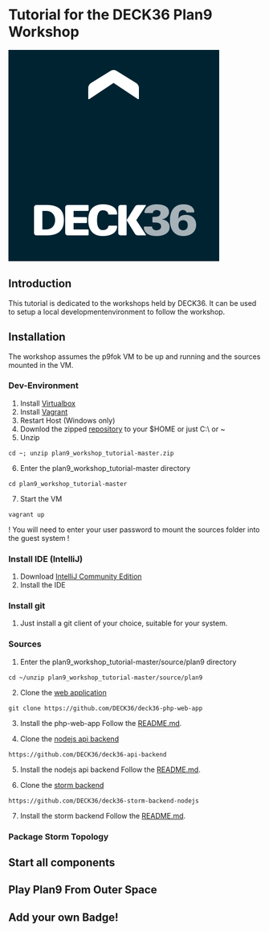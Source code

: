 Tutorial for the DECK36 Plan9 Workshop
======================================
[1]: https://www.virtualbox.org/wiki/Downloads "Virtual Box"
[2]: http://www.vagrantup.com/downloads.html "Vagrant"
[3]: https://github.com/DECK36/plan9_workshop_tutorial/archive/master.zip "Workshop Repo"
[4]: https://github.com/DECK36/deck36-php-web-app "Plan9 Web Application"
[5]: https://github.com/DECK36/deck36-api-backend "Plan9 NodeJS API Backend"
[6]: https://github.com/DECK36/deck36-storm-backend-nodejs "Plan9 Storm Backend with NodeJS"
[7]: http://www.jetbrains.com/idea/download "IntelliJ Download"
[logo]: ./deck36.png "Deck36 Logo"

![Deck36 Logo][logo]

## Introduction
This tutorial is dedicated to the workshops held by DECK36.
It can be used to setup a local developmentenvironment to follow the workshop.

## Installation
The workshop assumes the p9fok VM to be up and running and the sources mounted in the VM.

### Dev-Environment
1. Install [Virtualbox][1]
2. Install [Vagrant][2]
3. Restart Host (Windows only)
4. Downlod the zipped [repository][3] to your $HOME or just C:\ or ~
5. Unzip
```
cd ~; unzip plan9_workshop_tutorial-master.zip
```
6. Enter the plan9_workshop_tutorial-master directory
```
cd plan9_workshop_tutorial-master
```
7. Start the VM
```
vagrant up
```
! You will need to enter your user password to mount the sources folder into the guest system !

### Install IDE (IntelliJ)
1. Download [IntelliJ Community Edition][7]
2. Install the IDE

### Install git
1. Just install a git client of your choice, suitable for your system.

### Sources
1. Enter the plan9_workshop_tutorial-master/source/plan9 directory
```
cd ~/unzip plan9_workshop_tutorial-master/source/plan9
```
2. Clone the [web application][4]
```
git clone https://github.com/DECK36/deck36-php-web-app
```
3. Install the php-web-app
Follow the [README.md][4].

4. Clone the [nodejs api backend][5]
```
https://github.com/DECK36/deck36-api-backend
```
5. Install the nodejs api backend
Follow the [README.md][5].

6. Clone the [storm backend][6]
```
https://github.com/DECK36/deck36-storm-backend-nodejs
```
7. Install the storm backend
Follow the [README.md][7].

### Package Storm Topology

## Start all components


## Play Plan9 From Outer Space

## Add your own Badge!
